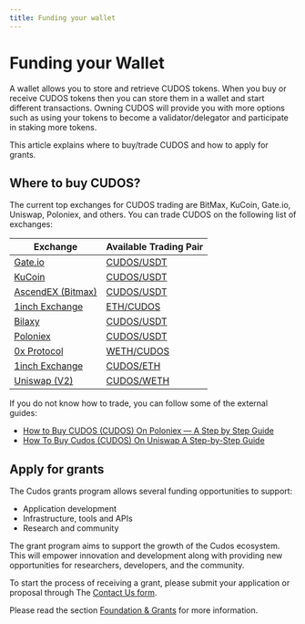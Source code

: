 ```yaml
---
title: Funding your wallet
---
```


# ﻿Funding your Wallet

A wallet allows you to store and retrieve CUDOS tokens. When you buy or receive CUDOS tokens then you can store them in a wallet and start different transactions. Owning CUDOS will provide you with more options such as using your tokens to become a validator/delegator and participate in staking more tokens.

This article explains where to buy/trade CUDOS and how to apply for grants.

## Where to buy CUDOS?

The current top exchanges for CUDOS trading are BitMax, KuCoin, Gate.io, Uniswap, Poloniex, and others. You can trade CUDOS on the following list of exchanges:

|**Exchange**|**Available Trading Pair**|
| - | - |
|[Gate.io](https://coinmarketcap.com/exchanges/gate-io/)|[CUDOS/USDT](https://gate.io/trade/cudos_usdt)|
|[KuCoin](https://www.kucoin.com/)|[CUDOS/USDT](https://trade.kucoin.com/CUDOS-USDT)|
|[AscendEX (Bitmax)](https://coinmarketcap.com/exchanges/ascendex/)|[CUDOS/USDT](https://www.ascendex.com/en/basic/cashtrade-spottrading/usdt/cudos)|
|[1inch Exchange](https://coinmarketcap.com/exchanges/1inch-exchange/)|[ETH/CUDOS](https://app.1inch.io/#/ETH/CUDOS)|
|[Bilaxy](https://bilaxy.com/)|[CUDOS/USDT](https://bilaxy.com/trade/CUDOS_USDT)|
|[Poloniex](https://coinmarketcap.com/exchanges/poloniex/)|[CUDOS/USDT](https://poloniex.com/exchange/USDT_CUDOS)|
|[0x Protocol](https://coinmarketcap.com/exchanges/0x-protocol/)|[WETH/CUDOS](https://matcha.xyz/markets/WETH/CUDOS?from=WETH)|
|[1inch Exchange](https://coinmarketcap.com/exchanges/1inch-exchange/)|[CUDOS/ETH](https://app.1inch.io/#/CUDOS/ETH)|
|[Uniswap (V2)](https://coinmarketcap.com/exchanges/uniswap-v2/)|[CUDOS/WETH](https://app.uniswap.org/#/swap?inputCurrency=0x817bbDbC3e8A1204f3691d14bB44992841e3dB35&outputCurrency=0xc02aaa39b223fe8d0a0e5c4f27ead9083c756cc2)|

If you do not know how to trade, you can follow some of the external guides:

- [How to Buy CUDOS (CUDOS) On Poloniex — A Step by Step Guide](https://cryptobuyingtips.medium.com/60-92-growth-how-to-buy-cudos-cudos-a-step-by-step-guide-crypto-buying-tips-16e9a022bb6a)
- [How To Buy Cudos (CUDOS) On Uniswap A Step-by-Step Guide](https://www.pickacrypto.com/how-to-buy-cudos-token/)

## Apply for grants

The Cudos grants program allows several funding opportunities to support:

- Application development
- Infrastructure, tools and APIs
- Research and community

The grant program aims to support the growth of the Cudos ecosystem. This will empower innovation and development along with providing new opportunities for researchers, developers, and the community.

To start the process of receiving a grant, please submit your application or proposal through The [Contact Us form](https://www.cudos.org/#contact-us).

Please read the section [Foundation & Grants](https://docs.cudos.org/foundation-and-grants/) for more information.
